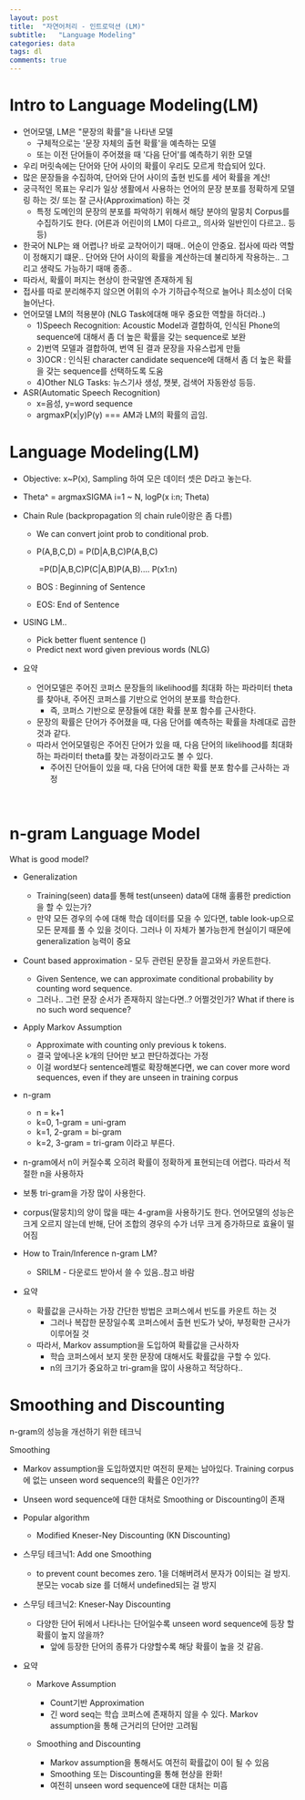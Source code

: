 ```yaml
---
layout: post
title:  "자연어처리 - 인트로덕션 (LM)"
subtitle:   "Language Modeling"
categories: data
tags: dl
comments: true
---
```

# Intro to Language Modeling(LM)
- 언어모델, LM은 "문장의 확률"을 나타낸 모델
  - 구체적으로는 '문장 자체의 출현 확률'을 예측하는 모델
  - 또는 이전 단어들이 주어졌을 때 '다음 단어'를 예측하기 위한 모델
- 우리 머릿속에는 단어와 단어 사이의 확률이 우리도 모르게 학습되어 있다.
- 많은 문장들을 수집하여, 단어와 단어 사이의 출현 빈도를 세어 확률을 계산!
- 궁극적인 목표는 우리가 일상 생활에서 사용하는 언어의 문장 분포를 정확하게 모델링 하는 것/ 또는 잘 근사(Approximation) 하는 것
  - 특정 도메인의 문장의 분포를 파악하기 위해서 해당 분야의 말뭉치 Corpus를 수집하기도 한다. (어른과 어린이의 LM이 다르고,, 의사와 일반인이 다르고.. 등등)
- 한국어 NLP는 왜 어렵나? 바로 교착어이기 때매.. 어순이 안중요. 접사에 따라 역할이 정해지기 떄문.. 단어와 단어 사이의 확률을 계산하는데 불리하게 작용하는.. 그리고 생략도 가능하기 때매 종종..
- 따라서, 확률이 퍼지는 현상이 한국말엔 존재하게 됨
- 접사를 따로 분리해주지 않으면 어휘의 수가 기하급수적으로 늘어나 희소성이 더욱 늘어난다.
- 언어모델 LM의 적용분야 (NLG Task에대해 매우 중요한 역할을 하더라..)
  - 1)Speech Recognition: Acoustic Model과 결합하여, 인식된 Phone의 sequence에 대해서 좀 더 높은 확률을 갖는 sequence로 보완
  - 2)번역 모델과 결합하여, 번역 된 결과 문장을 자유스럽게 만듦
  - 3)OCR : 인식된 character candidate sequence에 대해서 좀 더 높은 확률을 갖는 sequence를 선택하도록 도움
  - 4)Other NLG Tasks: 뉴스기사 생성, 챗봇, 검색어 자동완성 등등.
- ASR(Automatic Speech Recognition)
  - x=음성, y=word sequence
  - argmaxP(x|y)P(y) === AM과 LM의 확률의 곱임.

# Language Modeling(LM)

- Objective: x~P(x), Sampling 하여 모은 데이터 셋은 D라고 놓는다.

- Theta^ = argmaxSIGMA i=1 ~ N, logP(x i:n; Theta)

- Chain Rule (backpropagation 의 chain rule이랑은 좀 다름)

  - We can convert joint prob to conditional prob.

  - P(A,B,C,D) = P(D|A,B,C)P(A,B,C)

    ​                   =P(D|A,B,C)P(C|A,B)P(A,B).... P(x1:n)

  - BOS : Beginning of Sentence

  - EOS: End of Sentence

- USING LM.. 

  - Pick better fluent sentence ()
  - Predict next word given previous words (NLG)

- 요약

  - 언어모델은 주어진 코퍼스 문장들의 likelihood를 최대화 하는 파라미터 theta를 찾아내, 주어진 코퍼스를 기반으로 언어의 분포를 학습한다.
    - 즉, 코퍼스 기반으로 문장들에 대한 확률 분포 함수를 근사한다.
  - 문장의 확률은 단어가 주어졌을 때, 다음 단어를 예측하는 확률을 차례대로 곱한 것과 같다.
  - 따라서 언어모델링은 주어진 단어가 있을 때, 다음 단어의 likelihood를 최대화 하는 파라미터 theta를 찾는 과정이라고도 볼 수 있다.
    - 주어진 단어들이 있을 때, 다음 단어에 대한 확률 분포 함수를 근사하는 과정

  ​                    

# n-gram Language Model

What is good model?

- Generalization

  - Training(seen) data를 통해 test(unseen) data에 대해 훌륭한 prediction을 할 수 있는가?
  - 만약 모든 경우의 수에 대해 학습 데이터를 모을 수 있다면, table look-up으로 모든 문제를 풀 수 있을 것이다. 그러나 이 자체가 불가능한게 현실이기 때문에 generalization 능력이 중요

- Count based approximation - 모두 관련된 문장들 끌고와서 카운트한다.

  - Given Sentence, we can approximate conditional probability by counting word sequence.
  - 그러나..  그런 문장 순서가 존재하지 않는다면..? 어쩔것인가? What if there is no such word sequence?

- Apply Markov Assumption

  - Approximate with counting only previous k tokens.
  - 결국 앞에나온 k개의 단어만 보고 판단하겠다는 가정
  - 이걸 word보다 sentence레벨로 확장해본다면, we can cover more word sequences, even if they are unseen in training corpus

- n-gram

  - n = k+1
  - k=0, 1-gram = uni-gram
  - k=1, 2-gram = bi-gram
  - k=2, 3-gram = tri-gram 이라고 부른다.

-  n-gram에서  n이 커질수록 오히려 확률이 정확하게 표현되는데 어렵다. 따라서 적절한 n을 사용하자

- 보통 tri-gram을 가장 많이 사용한다.

- corpus(말뭉치)의 양이 많을 때는 4-gram을 사용하기도 한다. 언어모델의 성능은 크게 오르지 않는데 반해, 단어 조합의 경우의 수가 너무 크게 증가하므로 효율이 떨어짐

- How to Train/Inference n-gram LM?

  - SRILM - 다운로드 받아서 쓸 수 있음..참고 바람

- 요약

  - 확률값을 근사하는 가장 간단한 방법은 코퍼스에서 빈도를 카운트 하는 것
    - 그러나 복잡한 문장일수록 코퍼스에서 출현 빈도가 낮아, 부정확한 근사가 이루어질 것
  - 따라서, Markov assumption을 도입하여 확률값을 근사하자
    - 학습 코퍼스에서 보지 못한 문장에 대해서도 확률값을 구할 수 있다.
    - n의 크기가 중요하고 tri-gram을 많이 사용하고 적당하다..

  

# Smoothing and Discounting

n-gram의 성능을 개선하기 위한 테크닉

Smoothing

- Markov assumption을 도입하였지만 여전히 문제는 남아있다. Training corpus에 없는 unseen word sequence의 확률은 0인가??

- Unseen word sequence에 대한 대처로 Smoothing or Discounting이 존재

- Popular algorithm

  - Modified Kneser-Ney Discounting (KN Discounting)

- 스무딩 테크닉1: Add one Smoothing

  -  to prevent count becomes zero. 1을 더해버려서 분자가 0이되는 걸 방지. 분모는 vocab size 를 더해서 undefined되는 걸 방지

- 스무딩 테크닉2: Kneser-Nay Discounting

  - 다양한 단어 뒤에서 나타나는 단어일수록 unseen word sequence에 등장 할 확률이 높지 않을까?
    - 앞에 등장한 단어의 종류가 다양할수록 해당 확률이 높을 것 같음.

- 요약

  - Markove Assumption

    - Count기반 Approximation
    - 긴 word seq는 학습 코퍼스에 존재하지 않을 수 있다. Markov assumption을 통해 근거리의 단어만 고려됨

  - Smoothing and Discounting

    - Markov assumption을 통해서도 여전히 확률값이 0이 될 수 있음
    - Smoothing 또는 Discounting을 통해 현상을 완화!
    - 여전히 unseen word sequence에 대한 대처는 미흡

    

